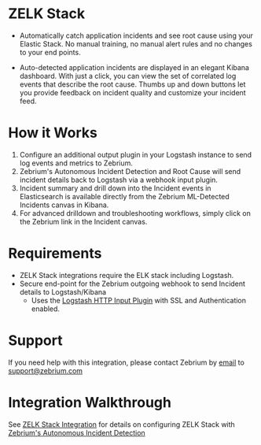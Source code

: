 # ZELK Stack

* Automatically catch application incidents and see root cause using your Elastic Stack. No manual training, no manual alert rules and no changes to your end points.

* Auto-detected application incidents are displayed in an elegant Kibana dashboard. With just a click, you can view the set of correlated log events that describe the root cause. Thumbs up and down buttons let you provide feedback on incident quality and customize your incident feed.

# How it Works

1. Configure an additional output plugin in your Logstash instance to send log events and metrics to Zebrium.
2. Zebrium's Autonomous Incident Detection and Root Cause will send incident details back to Logstash via a webhook input plugin.
3. Incident summary and drill down into the Incident events in Elasticsearch is available directly from the Zebrium ML-Detected Incidents canvas in Kibana.
4. For advanced drilldown and troubleshooting workflows, simply click on the Zebrium link in the Incident canvas.

# Requirements

* ZELK Stack integrations require the ELK stack including Logstash.
* Secure end-point for the Zebrium outgoing webhook to send Incident details to Logstash/Kibana
  * Uses the [Logstash HTTP Input Plugin](https://www.elastic.co/guide/en/logstash/current/plugins-inputs-http.html) with SSL and Authentication enabled.

# Support

If you need help with this integration, please contact Zebrium by [email](mailto:support@zebrium.com) to support@zebrium.com

# Integration Walkthrough
 
See [ZELK Stack Integration](https://docs.zebrium.com/docs/zelk) for details on configuring ZELK Stack with [Zebrium's Autonomous Incident Detection](https://www.zebrium.com)


